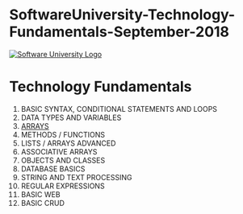# SoftwareUniversity-Technology-Fundamentals-September-2018

[![Software University Logo](https://goo.gl/KYm0Tz)](https://softuni.bg)

# Technology Fundamentals

1. BASIC SYNTAX, CONDITIONAL STATEMENTS AND LOOPS
2. DATA TYPES AND VARIABLES
3. [ARRAYS](https://tinyurl.com/y6nys24h)
4. METHODS / FUNCTIONS
5. LISTS / ARRAYS ADVANCED
6. ASSOCIATIVE ARRAYS
7. OBJECTS AND CLASSES
8. DATABASE BASICS
9. STRING AND TEXT PROCESSING
10. REGULAR EXPRESSIONS
11. BASIC WEB
12. BASIC CRUD


